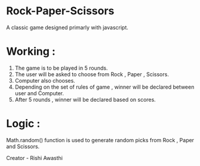 # Rock-Paper-Scissors

A classic game designed primarly with javascript.

# Working : 

1. The game is to be played in 5 rounds.
2. The user will be asked to choose from Rock , Paper , Scissors.
3. Computer also chooses.
4. Depending on the set of rules of game , winner will be declared between user and Computer.
5. After 5 rounds , winner will be declared based on scores.

# Logic : 

Math.random() function is used to generate random picks from Rock , Paper and Scissors.



Creator - Rishi Awasthi